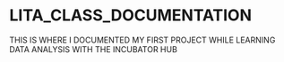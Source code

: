 # LITA_CLASS_DOCUMENTATION
THIS IS WHERE I DOCUMENTED MY FIRST PROJECT WHILE LEARNING DATA ANALYSIS WITH THE INCUBATOR HUB
